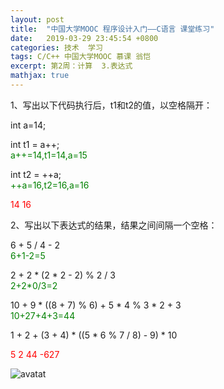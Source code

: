 ```yaml
---
layout: post
title:  "中国大学MOOC 程序设计入门——C语言 课堂练习"
date:   2019-03-29 23:45:54 +0800
categories: 技术  学习 
tags: C/C++ 中国大学MOOC 慕课 翁恺 
excerpt: 第2周：计算  3.表达式 		
mathjax: true
---
```


1、写出以下代码执行后，t1和t2的值，以空格隔开：

int a=14; 

int t1 = a++; <br>
<font color=green> a++=14,t1=14,a=15</font>

int t2 = ++a;<br>
<font color=green> ++a=16,t2=16,a=16</font>

<font color=red>14 16</font>


2、写出以下表达式的结果，结果之间间隔一个空格：

6 + 5 / 4 - 2 <br>
<font color=green>6+1-2=5</font>

2 + 2 * (2 * 2 - 2) % 2 / 3 <br><font color=green>2+2*0/3=2</font>

10 + 9 * ((8 + 7) % 6) + 5 * 4 % 3 * 2 + 3<br>  <font color=green>10+27+4+3=44</font>

1 + 2 + (3 + 4) * ((5 * 6 % 7 / 8) - 9) * 10<br>  <font color=green></font>

<font color=red>5  2  44  -627   </font>

![avatat](_imag\2019-03-29-01.PNG)